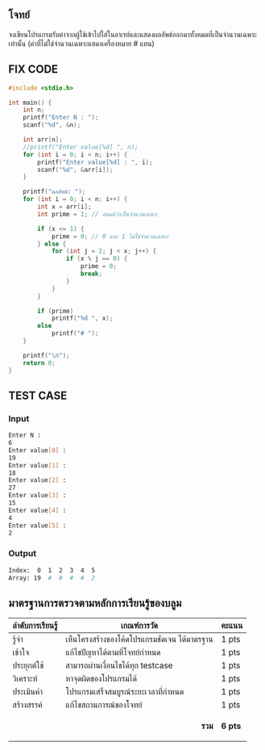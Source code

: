 ## โจทย์
จงเขียนโปรแกรมรับค่าจากผู้ใช้เข้าไปใส่ในอาเรย์และแสดงผลลัพธ์ออกมาทั้งหมดที่เป็นจำนวนเฉพาะเท่านั้น (ค่าที่ไม่ใช่จำนวนเฉพาะแสดงเครื่องหมาย # แทน)

## FIX CODE
```c++
#include <stdio.h>

int main() {
    int n;
    printf("Enter N : ");
    scanf("%d", &n);

    int arr[n];
    //printf("Enter value[%d] ", n);
    for (int i = 0; i < n; i++) {
        printf("Enter value[%d] : ", i);
        scanf("%d", &arr[i]);
    }

    printf("ผลลัพธ์: ");
    for (int i = 0; i < n; i++) {
        int x = arr[i];
        int prime = 1; // สมมติว่าเป็นจำนวนเฉพาะ

        if (x <= 1) {
            prime = 0; // 0 และ 1 ไม่ใช่จำนวนเฉพาะ
        } else {
            for (int j = 2; j < x; j++) {
                if (x % j == 0) {
                    prime = 0;
                    break;
                }
            }
        }

        if (prime)
            printf("%d ", x);
        else
            printf("# ");
    }

    printf("\n");
    return 0;
}

```

## TEST CASE
### Input
```bash
Enter N :
6
Enter value[0] :
19
Enter value[1] :
18
Enter value[2] :
27
Enter value[3] :
15
Enter value[4] :
4
Enter value[5] :
2
```
### Output
```bash
Index:  0  1  2  3  4  5
Array: 19  #  #  #  #  2
```

## มาตรฐานการตรวจตามหลักการเรียนรู้ของบลูม
| ลำดับการเรียนรู้ | เกณฑ์การวัด | คะแนน |
| -------- | -------- | -------- |
| รู้จำ | เห็นโครงสร้างของโค้ดโปรแกรมชัดเจน ได้มาตรฐาน | 1 pts |
| เข้าใจ | แก้ไขปัญหาได้ตามที่โจทย์กำหนด | 1 pts |
| ประยุกต์ใช้ | สามารถผ่านเงื่อนไขได้ทุก testcase | 1 pts |
| วิเคราะห์ | หาจุดผิดของโปรแกรมได้ | 1 pts |
| ประเมินค่า | โปรแกรมเสร็จสมบูรณ์ระยะเวลาที่กำหนด | 1 pts |
| สร้างสรรค์ | แก้ไขสถานการณ์ของโจทย์ | 1 pts |
||<p style='text-align: right !important;'>**รวม**</p>|**6 pts**|
